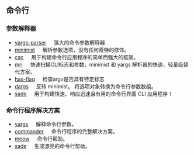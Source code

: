 


## 命令行

### 参数解释器

- [yargs-parser](https://www.npmjs.com/package/yargs-parser) <img src="https://img.shields.io/jsdelivr/npm/hy/yargs-parser" height="13" /> 强大的命令参数解释器
- [minimist](https://www.npmjs.com/package/minimist) <img src="https://img.shields.io/jsdelivr/npm/hy/minimist" height="13" /> 解析参数选项，没有任何奇特的修饰。
- [cac](https://github.com/cacjs/cac) <img src="https://img.shields.io/jsdelivr/npm/hy/cac" height="13" /> 用于构建命令行应用程序的简单而强大的框架。
- [mri](https://www.npmjs.com/package/mri) <img src="https://img.shields.io/jsdelivr/npm/hy/mri" height="13" /> 快速扫描CLI标志和参数，minimist 和 yargs 解析器的快速，轻量级替代方案。
- [has-flag](https://www.npmjs.com/package/has-flag) <img src="https://img.shields.io/jsdelivr/npm/hy/has-flag" height="13" /> 检查argv是否具有特定标志
- [dargs](https://www.npmjs.com/package/dargs) <img src="https://img.shields.io/jsdelivr/npm/hy/dargs" height="13" /> 反转 minimist。 将选项对象转换为命令行参数数组。
- [sade](https://github.com/lukeed/sade) <img src="https://img.shields.io/jsdelivr/npm/hy/sade" height="13" /> 用于构建快速、响应迅速且有用的命令行界面 CLI 应用程序！

### 命令行程序解决方案

- [yargs](https://www.npmjs.com/package/yargs) <img src="https://img.shields.io/jsdelivr/npm/hy/yargs" height="13" /> 解释命令行参数。
- [commander](https://www.npmjs.com/package/commander) <img src="https://img.shields.io/jsdelivr/npm/hy/commander" height="13" /> 命令行程序的完整解决方案。
- [meow](https://www.npmjs.com/package/meow) <img src="https://img.shields.io/jsdelivr/npm/hy/meow" height="13" /> 命令行帮助。
- [sade](https://www.npmjs.com/package/sade) <img src="https://img.shields.io/jsdelivr/npm/hy/sade" height="13" /> 生成漂亮的命令行帮助。
